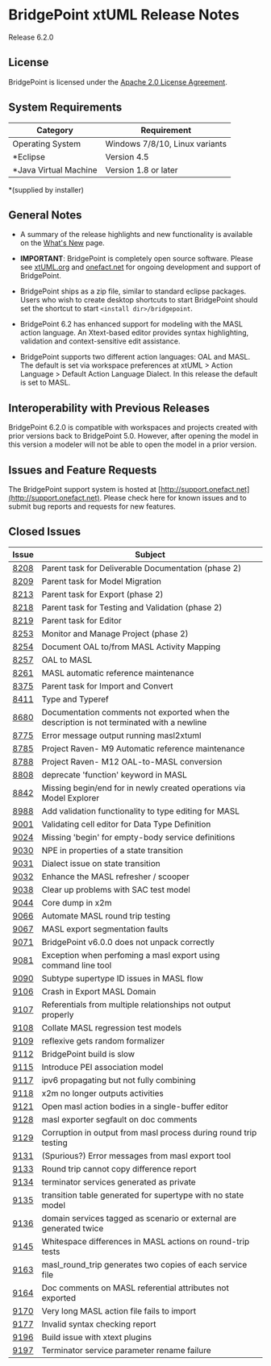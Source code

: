 BridgePoint xtUML Release Notes
========================

Release 6.2.0  

License
-------
BridgePoint is licensed under the [Apache 2.0 License Agreement](http://www.apache.org/licenses/LICENSE-2.0).  


System Requirements
-------
  
| Category              | Requirement                          |
|-----------------------|--------------------------------------|
| Operating System      | Windows 7/8/10, Linux variants       |
| *Eclipse              | Version 4.5                          |
| *Java Virtual Machine | Version 1.8 or later                 |

*(supplied by installer)
    

General Notes
------
* A summary of the release highlights and new functionality is available on the 
[What's New](../WhatsNew/WhatsNew.html) page.  
  
* __IMPORTANT__: BridgePoint is completely open source software. 
Please see [xtUML.org](http://xtuml.org) and [onefact.net](http://onefact.net) 
for ongoing development and support of BridgePoint.  
  
* BridgePoint ships as a zip file, similar to standard eclipse packages. Users 
who wish to create desktop shortcuts to start BridgePoint should set the 
shortcut to start ```<install dir>/bridgepoint```.  

* BridgePoint 6.2 has enhanced support for modeling with the MASL action
language.  An Xtext-based editor provides syntax highlighting, validation
and context-sensitive edit assistance.  

* BridgePoint supports two different action languages: OAL and MASL.  The default
is set via workspace preferences at xtUML > Action Language > Default Action Language Dialect.
In this release the default is set to MASL.   
  
Interoperability with Previous Releases
------
BridgePoint 6.2.0 is compatible with workspaces and projects created with prior 
versions back to BridgePoint 5.0.  However, after opening the model in this version
a modeler will not be able to open the model in a prior version.   

Issues and Feature Requests
------
The BridgePoint support system is hosted at [http://support.onefact.net](http://support.onefact.net). 
Please check here for known issues and to submit bug reports and requests for new features.


Closed Issues
------
  
| Issue |  Subject |
|-------|-----------------------------------------------------------------|
[8208](https://support.onefact.net/issues/8208) | Parent task for Deliverable Documentation (phase 2)
[8209](https://support.onefact.net/issues/8209) | Parent task for Model Migration
[8213](https://support.onefact.net/issues/8213) | Parent task for Export (phase 2)
[8218](https://support.onefact.net/issues/8218) | Parent task for Testing and Validation (phase 2)
[8219](https://support.onefact.net/issues/8219) | Parent task for Editor
[8253](https://support.onefact.net/issues/8253) | Monitor and Manage Project (phase 2)
[8254](https://support.onefact.net/issues/8254) | Document OAL to/from MASL Activity Mapping
[8257](https://support.onefact.net/issues/8257) | OAL to MASL
[8261](https://support.onefact.net/issues/8261) | MASL automatic reference maintenance
[8375](https://support.onefact.net/issues/8375) | Parent task for Import and Convert
[8411](https://support.onefact.net/issues/8411) | Type and Typeref
[8680](https://support.onefact.net/issues/8680) | Documentation comments not exported when the description is not terminated with a newline
[8775](https://support.onefact.net/issues/8775) | Error message output running masl2xtuml
[8785](https://support.onefact.net/issues/8785) | Project Raven- M9 Automatic reference maintenance
[8788](https://support.onefact.net/issues/8788) | Project Raven- M12 OAL-to-MASL conversion
[8808](https://support.onefact.net/issues/8808) | deprecate 'function' keyword in MASL
[8842](https://support.onefact.net/issues/8842) | Missing begin/end for in newly created operations via Model Explorer
[8988](https://support.onefact.net/issues/8988) | Add validation functionality to type editing for MASL
[9001](https://support.onefact.net/issues/9001) | Validating cell editor for Data Type Definition
[9024](https://support.onefact.net/issues/9024) | Missing 'begin' for empty-body service definitions
[9030](https://support.onefact.net/issues/9030) | NPE in properties of a state transition
[9031](https://support.onefact.net/issues/9031) | Dialect issue on state transition
[9032](https://support.onefact.net/issues/9032) | Enhance the MASL refresher / scooper
[9038](https://support.onefact.net/issues/9038) | Clear up problems with SAC test model
[9044](https://support.onefact.net/issues/9044) | Core dump in x2m
[9066](https://support.onefact.net/issues/9066) | Automate MASL round trip testing
[9067](https://support.onefact.net/issues/9067) | MASL export segmentation faults
[9071](https://support.onefact.net/issues/9071) | BridgePoint v6.0.0 does not unpack correctly
[9081](https://support.onefact.net/issues/9081) | Exception when perfoming a masl export using command line tool
[9090](https://support.onefact.net/issues/9090) | Subtype supertype ID issues in MASL flow
[9106](https://support.onefact.net/issues/9106) | Crash in Export MASL Domain
[9107](https://support.onefact.net/issues/9107) | Referentials from multiple relationships not output properly
[9108](https://support.onefact.net/issues/9108) | Collate MASL regression test models
[9109](https://support.onefact.net/issues/9109) | reflexive gets random formalizer
[9112](https://support.onefact.net/issues/9112) | BridgePoint build is slow
[9115](https://support.onefact.net/issues/9115) | Introduce PEI association model
[9117](https://support.onefact.net/issues/9117) | ipv6 propagating but not fully combining
[9118](https://support.onefact.net/issues/9118) | x2m no longer outputs activities
[9121](https://support.onefact.net/issues/9121) | Open masl action bodies in a single-buffer editor
[9128](https://support.onefact.net/issues/9128) | masl exporter segfault on doc comments
[9129](https://support.onefact.net/issues/9129) | Corruption in output from masl process during round trip testing
[9131](https://support.onefact.net/issues/9131) | (Spurious?) Error messages from masl export tool
[9133](https://support.onefact.net/issues/9133) | Round trip cannot copy difference report
[9134](https://support.onefact.net/issues/9134) | terminator services generated as private
[9135](https://support.onefact.net/issues/9135) | transition table generated for supertype with no state model
[9136](https://support.onefact.net/issues/9136) | domain services tagged as scenario or external are generated twice
[9145](https://support.onefact.net/issues/9145) | Whitespace differences in MASL actions on round-trip tests
[9163](https://support.onefact.net/issues/9163) | masl_round_trip generates two copies of each service file
[9164](https://support.onefact.net/issues/9164) | Doc comments on MASL referential attributes not exported
[9170](https://support.onefact.net/issues/9170) | Very long MASL action file fails to import
[9177](https://support.onefact.net/issues/9177) | Invalid syntax checking report
[9196](https://support.onefact.net/issues/9196) | Build issue with xtext plugins
[9197](https://support.onefact.net/issues/9197) | Terminator service parameter rename failure
   
   
